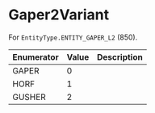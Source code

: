 # Gaper2Variant

For `EntityType.ENTITY_GAPER_L2` (850). 

| Enumerator | Value | Description |
| - | - | - |
| GAPER | 0 |  |
| HORF | 1 |  |
| GUSHER | 2 |  |
